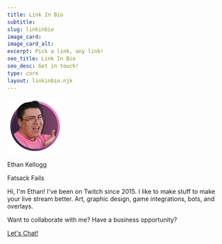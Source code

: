 ```yaml
---
title: Link In Bio
subtitle:
slug: linkinbio
image_card:
image_card_alt:
excerpt: Pick a link, any link!
seo_title: Link In Bio
seo_desc: Get in touch!
type: core
layout: linkinbio.njk
---
```


<div class="flex items-center justify-center">
   <div class="bg-{{ theme.colors.main }}-700 text-center rounded p-10 max-w-xs">
     <img class="mb-3 w-32 mx-auto max-w-fit" src="/images/fatsack-author.png" alt="Ethan Kellogg is Fatsack Fails">
     <p class="text-xl text-{{ theme.colors.main }}-100"> Ethan Kellogg </p>
     <p class="text-lg text-{{ theme.colors.main }}-100 "> Fatsack Fails </p>
     <p class="text-{{ theme.colors.main }}-100 mt-2"> Hi, I'm Ethan! I've been on Twitch since 2015. I like to make stuff to make your live stream better. Art, graphic design, game integrations, bots, and overlays. </p>
     <p class="text-{{ theme.colors.main }}-100 mt-2">Want to collaborate with me? Have a business opportunity?</p>
     <a href="" class="rounded lg:p-4 py-3 px-0 block font-bold mb-4 text-fspurple-100 hover:text-fspurple-900 shadow-md font-medium cursor-pointer border-fspink-500 border-4 hover:bg-fspink-500 rounded text-lg text-center no-underline">Let's Chat!</a>
   </div>
 </div>
